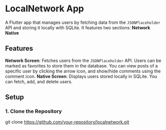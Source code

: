 # LocalNetwork App

A Flutter app that manages users by fetching data from the `JSONPlaceholder` API and storing it
locally with SQLite. It features two sections: 
 **Network** 
 **Native**

## Features

 **Network Screen**: Fetches users from the `JSONPlaceholder` API. Users can be marked as favorites
  to store them in the database. You can view posts of a specific user by clicking the arrow icon,
  and show/hide comments using the comment icon.
 **Native Screen**: Displays users stored locally in SQLite. You can fetch, add, and delete users.

## Setup

### 1. Clone the Repository

git clone https://github.com/your-repository/localnetwork.git

